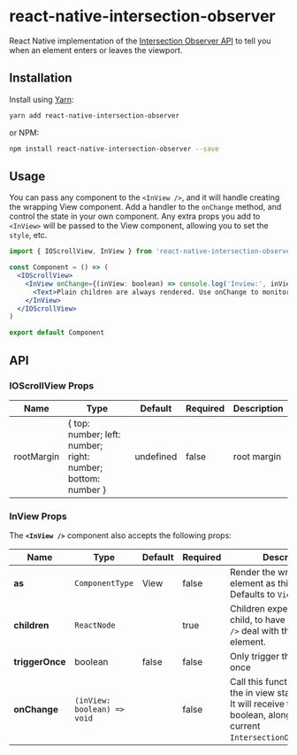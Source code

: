 # react-native-intersection-observer

React Native implementation of the
[Intersection Observer API](https://developer.mozilla.org/en-US/docs/Web/API/Intersection_Observer_API)
to tell you when an element enters or leaves the viewport.

## Installation

Install using [Yarn](https://yarnpkg.com):

```sh
yarn add react-native-intersection-observer
```

or NPM:

```sh
npm install react-native-intersection-observer --save
```

## Usage

You can pass any component to the `<InView />`, and it will handle creating the
wrapping View component. Add a handler to the `onChange` method, and control the
state in your own component. Any extra props you add to `<InView>` will be
passed to the View component, allowing you to set the `style`, etc.

```jsx
import { IOScrollView, InView } from 'react-native-intersection-observer'

const Component = () => (
  <IOScrollView>
    <InView onChange={(inView: boolean) => console.log('Inview:', inView)}>
      <Text>Plain children are always rendered. Use onChange to monitor state.</Text>
    </InView>
  </IOScrollView>  
)

export default Component
```

## API

### IOScrollView Props

| Name | Type | Default | Required | Description |
| --- | --- | --- | --- | --- |
| rootMargin | { top: number; left: number; right: number; bottom: number } | undefined | false | root margin |

### InView Props

The **`<InView />`** component also accepts the following props:

| Name | Type | Default | Required | Description |
| -- | --- | --- | --- | --- |
| **as** | `ComponentType` | View   | false    | Render the wrapping element as this element. Defaults to `View`. |
| **children** | `ReactNode` | | true | Children expects a plain child, to have the `<InView />` deal with the wrapping element. |
| **triggerOnce** | boolean | false | false | Only trigger this method once |
| **onChange** | `(inView: boolean) => void` | | false | Call this function whenever the in view state changes. It will receive the `inView` boolean, alongside the current `IntersectionObserverEntry`. |
